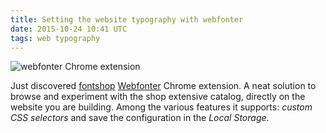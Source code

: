 ```yaml
---
title: Setting the website typography with webfonter
date: 2015-10-24 10:41 UTC
tags: web typography
---
```



![webfonter Chrome extension](/notes/2015-10-24-setting-the-website-typography-with-webfonter/20151024_123806_Screenshot.png)

Just discovered [fontshop](https://www.fontshop.com/) [Webfonter](https://webfonter.fontshop.com/) Chrome extension. A neat solution to browse and experiment with the shop extensive catalog, directly on the website you are building. Among the various features it supports: *custom CSS selectors* and save the configuration in the *Local Storage*.
